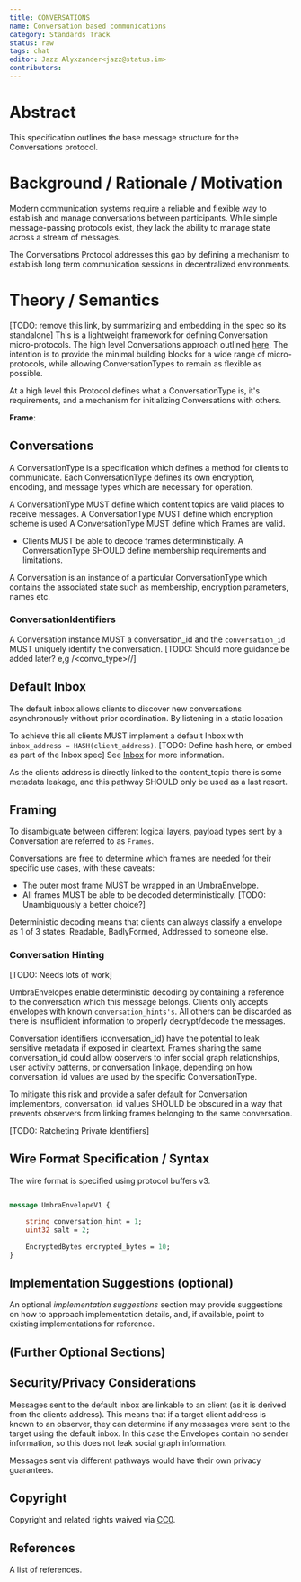 ```yaml
---
title: CONVERSATIONS
name: Conversation based communications 
category: Standards Track
status: raw
tags: chat
editor: Jazz Alyxzander<jazz@status.im>
contributors:
---
```

# Abstract

This specification outlines the base message structure for the Conversations protocol. 

# Background / Rationale / Motivation

Modern communication systems require a reliable and flexible way to establish and manage conversations between participants. 
While simple message-passing protocols exist, they lack the ability to manage state across a stream of messages.

The Conversations Protocol addresses this gap by defining a mechanism to establish long term communication sessions in decentralized environments.


# Theory / Semantics

[TODO: remove this link, by summarizing and embedding in the spec so its standalone]
This is a lightweight framework for defining Conversation micro-protocols.
The high level Conversations approach outlined [here](https://forum.vac.dev/t/chatsdk-conversations/509). 
The intention is to provide the minimal building blocks for a wide range of micro-protocols, while allowing ConversationTypes to remain as flexible as possible. 

At a high level this Protocol defines what a ConversationType is, it's requirements, and a mechanism for initializing Conversations with others. 

**Frame**: 

## Conversations
A ConversationType is a specification which defines a method for clients to communicate.
Each ConversationType defines its own encryption, encoding, and message types which are necessary for operation.   

A ConversationType MUST define which content topics are valid places to receive messages.
A ConversationType MUST define which encryption scheme is used
A ConversationType MUST define which Frames are valid. 
- Clients MUST be able to decode frames deterministically. 
A ConversationType SHOULD define membership requirements and limitations.

A Conversation is an instance of a particular ConversationType which contains the associated state such as membership, encryption parameters, names etc.  

### ConversationIdentifiers

A Conversation instance MUST a conversation_id and the `conversation_id` MUST uniquely identify the conversation.
[TODO: Should more guidance be added later? e,g /<convo_type>/<version>/<ident>]


## Default Inbox
The default inbox allows clients to discover new conversations asynchronously without prior coordination. By listening in a static location


To achieve this all clients MUST implement a default Inbox with `inbox_address = HASH(client_address)`. [TODO: Define hash here, or embed as part of the Inbox spec]
See [Inbox](./inbox.md) for more information.


As the clients address is directly linked to the content_topic there is some metadata leakage, and this pathway SHOULD only be used as a last resort.    

## Framing
To disambiguate between different logical layers, payload types sent by a Conversation are referred to as `Frames`.

Conversations are free to determine which frames are needed for their specific use cases, with these caveats:
- The outer most frame MUST be wrapped in an UmbraEnvelope.
- All frames MUST be able to be decoded deterministically. [TODO: Unambiguously a better choice?]

Deterministic decoding means that clients can always classify a envelope as 1 of 3 states: Readable, BadlyFormed, Addressed to someone else.
 

### Conversation Hinting
[TODO: Needs lots of work]

UmbraEnvelopes enable deterministic decoding by containing a reference to the conversation which this message belongs. Clients only accepts envelopes with known `conversation_hints's`. All others can be discarded as there is insufficient information to properly decrypt/decode the messages.
 

Conversation identifiers (conversation_id) have the potential to leak sensitive metadata if exposed in cleartext. Frames sharing the same conversation_id could allow observers to infer social graph relationships, user activity patterns, or conversation linkage, depending on how conversation_id values are used by the specific ConversationType.

To mitigate this risk and provide a safer default for Conversation implementors, conversation_id values SHOULD be obscured in a way that prevents observers from linking frames belonging to the same conversation.

[TODO: Ratcheting Private Identifiers]



## Wire Format Specification / Syntax

The wire format is specified using protocol buffers v3.

```protobuf

message UmbraEnvelopeV1 {
    
    string conversation_hint = 1;
    uint32 salt = 2;           
    
    EncryptedBytes encrypted_bytes = 10;
}


```

## Implementation Suggestions (optional)
An optional *implementation suggestions* section may provide suggestions on how to approach implementation details, and, 
if available, point to existing implementations for reference.


## (Further Optional Sections)


## Security/Privacy Considerations

Messages sent to the default inbox are linkable to an client (as it is derived from the clients address). This means that if a target client address is known to an observer, they can determine if any messages were sent to the target using the default inbox.  In this case the Envelopes contain no sender information, so this does not leak social graph information.

Messages sent via different pathways would have their own privacy guarantees.


## Copyright

Copyright and related rights waived via [CC0](https://creativecommons.org/publicdomain/zero/1.0/).

## References

A list of references.
